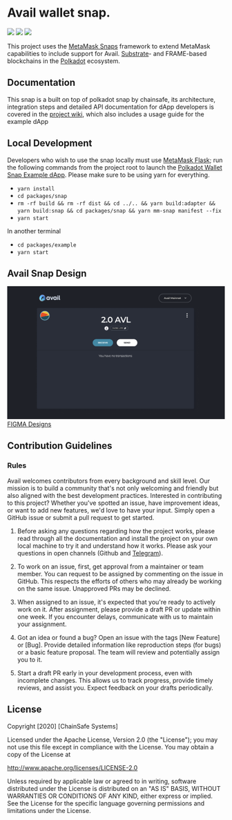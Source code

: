 # Avail wallet snap.

![](https://github.com/chainsafe/metamask-snap-polkadot/workflows/ci/badge.svg)
![](https://img.shields.io/github/issues-raw/chainsafe/metamask-snap-polkadot)
![](https://img.shields.io/github/license/chainsafe/metamask-snap-polkadot)

This project uses the [MetaMask Snaps](https://metamask.io/snaps/) framework to extend MetaMask
capabilities to include support for Avail.
[Substrate](https://docs.substrate.io/)- and FRAME-based blockchains in the
[Polkadot](https://www.polkadot.network/) ecosystem.

## Documentation

This snap is a built on top of polkadot snap by chainsafe, its architecture, integration steps and detailed API documentation for dApp
developers is covered in the
[project wiki](https://github.com/ChainSafe/metamask-snap-polkadot/wiki), which also includes a
usage guide for the example dApp

## Local Development

Developers who wish to use the snap locally must use [MetaMask Flask](https://metamask.io/flask/);
run the following commands from the project root to launch the
[Polkadot Wallet Snap Example dApp](https://github.com/ChainSafe/metamask-snap-polkadot/tree/master/packages/example).
Please make sure to be using yarn for everything.

- `yarn install`
- `cd packages/snap`
- `rm -rf build && rm -rf dist && cd ../.. && yarn build:adapter && yarn build:snap && cd packages/snap && yarn mm-snap manifest --fix`
- `yarn start` <br/>

In another terminal

- `cd packages/example`
- `yarn start`

## Avail Snap Design
![](./design.png)
[FIGMA Designs](https://www.figma.com/file/03bs8ccbT7nR1a8KTGTZJ6/Metamask-Avail-Snap-team-library?type=design&node-id=0%3A1&mode=design&t=5gQcjL32P2mcXtuv-1)

## Contribution Guidelines

### Rules

Avail welcomes contributors from every background and skill level. Our mission is to build a community that's not only welcoming and friendly but also aligned with the best development practices. Interested in contributing to this project? Whether you've spotted an issue, have improvement ideas, or want to add new features, we'd love to have your input. Simply open a GitHub issue or submit a pull request to get started.

1. Before asking any questions regarding how the project works, please read through all the documentation and install the project on your own local machine to try it and understand how it works. Please ask your questions in open channels (Github and [Telegram](https://t.me/avail_uncharted/5)).

2. To work on an issue, first, get approval from a maintainer or team member. You can request to be assigned by commenting on the issue in GitHub. This respects the efforts of others who may already be working on the same issue. Unapproved PRs may be declined.

3. When assigned to an issue, it's expected that you're ready to actively work on it. After assignment, please provide a draft PR or update within one week. If you encounter delays, communicate with us to maintain your assignment.

4. Got an idea or found a bug? Open an issue with the tags [New Feature] or [Bug]. Provide detailed information like reproduction steps (for bugs) or a basic feature proposal. The team will review and potentially assign you to it.

5. Start a draft PR early in your development process, even with incomplete changes. This allows us to track progress, provide timely reviews, and assist you. Expect feedback on your drafts periodically.

## License

Copyright [2020] [ChainSafe Systems]

Licensed under the Apache License, Version 2.0 (the "License");
you may not use this file except in compliance with the License.
You may obtain a copy of the License at

http://www.apache.org/licenses/LICENSE-2.0

Unless required by applicable law or agreed to in writing, software
distributed under the License is distributed on an "AS IS" BASIS,
WITHOUT WARRANTIES OR CONDITIONS OF ANY KIND, either express or implied.
See the License for the specific language governing permissions and
limitations under the License.

